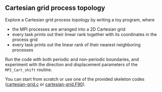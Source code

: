 ## Cartesian grid process topology

Explore a Cartesian grid process topology by writing a toy program, where

- the MPI processes are arranged into a 2D Cartesian grid
- every task prints out their linear rank together with its coordinates
  in the process grid
- every task prints out the linear rank of their nearest neighboring
  processes

Run the code with both periodic and non-periodic boundaries, and experiment
with the direction and displacement parameters of the `MPI_Cart_shift`
routine.

You can start from scratch or use one of the provided skeleton codes
([cartesian-grid.c](cartesian-grid.c) or [cartesian-grid.F90](cartesian-grid.F90)).

